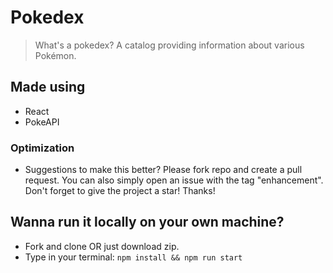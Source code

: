 # Pokedex

> What's a pokedex? A catalog providing information about various Pokémon. 

## Made using
- React
- PokeAPI

### Optimization
- Suggestions to make this better? Please fork repo and create a pull request. You can also simply open an issue with the tag "enhancement".
Don't forget to give the project a star! Thanks!

## Wanna run it locally on your own machine?
- Fork and clone OR just download zip. 
- Type in your terminal: `npm install && npm run start`
